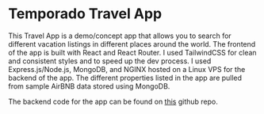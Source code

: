 # Temporado Travel App

This Travel App is a demo/concept app that allows you to search for different vacation listings in different places around the world. The frontend of the app is built with React and React Router. I used TailwindCSS for clean and consistent styles and to speed up the dev process. I used Express.js/Node.js, MongoDB, and NGINX hosted on a Linux VPS for the backend of the app. The different properties listed in the app are pulled from sample AirBNB data stored using MongoDB.

The backend code for the app can be found on [this](https://github.com/blake-hodges/travel-app-backend) github repo.


